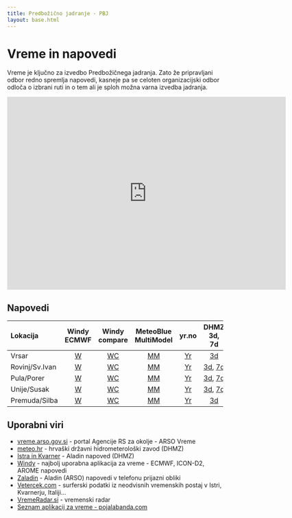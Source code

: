 ```yaml
---
title: Predbožično jadranje - PBJ
layout: base.html
---
```


# Vreme in napovedi
Vreme je ključno za izvedbo Predbožičnega jadranja. Zato že pripravljani odbor redno spremlja napovedi, kasneje pa se celoten organizacijski odbor odloča o izbrani ruti in o tem ali je sploh možna varna izvedba jadranja.

<iframe width="650" height="450" src="https://embed.windy.com/embed2.html?lat=44.665&lon=14.100&detailLat=46.050&detailLon=14.505&width=650&height=450&zoom=8&level=surface&overlay=wind&product=ecmwf&menu=&message=true&marker=true&calendar=now&pressure=&type=map&location=coordinates&detail=&metricWind=kt&metricTemp=%C2%B0C&radarRange=-1" frameborder="0"></iframe>

## Napovedi

| Lokacija       | Windy<br>ECMWF | Windy<br>compare | MeteoBlue<br>MultiModel | yr.no | DHMZ<br>3d, 7d |
|:---------------|:--------------:|:----------------:|:-----------------------:|:-----:|:--------------:|
| Vrsar          | [W](https://www.windy.com/45.156/13.591?45.153,13.591,15) | [WC](https://www.windy.com/multimodel/45.156/13.591?45.153,13.591,15) | [MM](https://www.meteoblue.com/en/weather/forecast/multimodel/vrsar_croatia_3187145) | [Yr](https://www.yr.no/en/forecast/graph/2-3187145/Croatia/Istria/Municipality%20of%20Vrsar%20-%20Orsera/Vrsar) | [3d](https://meteo.hr/prognoze.php?Code=Vrsar&id=prognoza&section=prognoze_model&param=3d) |
| Rovinj/Sv.Ivan | [W](https://www.windy.com/45.043/13.614?44.600,13.609,8) | [WC](https://www.windy.com/multimodel/45.043/13.614?44.600,13.609,8) | [MM](https://www.meteoblue.com/en/weather/forecast/multimodel/rovinj_croatia_3191518) | [Yr](https://www.yr.no/en/forecast/graph/2-3191518/Croatia/Istria/Town%20of%20Rovinj%20-%20Rovigno/Rovinj) | [3d](https://meteo.hr/prognoze.php?Code=Rovinj&id=prognoza&section=prognoze_model&param=3d), [7d](https://meteo.hr/prognoze.php?Code=14303&id=prognoza&section=prognoze_model&param=7d&el=hrvatska) |
| Pula/Porer     | [W](https://www.windy.com/44.758/13.891?44.310,13.889,8) | [WC](https://www.windy.com/multimodel/44.758/13.891?44.310,13.889,8) | [MM](https://www.meteoblue.com/en/weather/forecast/multimodel/pula_croatia_3192224) | [Yr](https://www.yr.no/en/forecast/graph/2-12089404/Croatia/Istria/Porer%20Rock%20Light) | [3d](https://meteo.hr/prognoze.php?Code=Pula&id=prognoza&section=prognoze_model&param=3d), [7d](https://meteo.hr/prognoze.php?Code=14307&id=prognoza&section=prognoze_model&param=7d&el=hrvatska) |
| Unije/Susak    | [W](https://www.windy.com/44.637/14.249?44.188,14.247,8) | [WC](https://www.windy.com/multimodel/44.510/14.303?44.062,14.301,8) | [MM](https://www.meteoblue.com/en/weather/forecast/multimodel/unije_croatia_3188481) | [Yr](https://www.yr.no/en/forecast/graph/2-3188481/Croatia/County%20of%20Primorje-Gorski%20Kotar/Town%20of%20Mali%20Lo%C5%A1inj/Unije) | [3d](https://meteo.hr/prognoze.php?Code=Unije&id=prognoza&section=prognoze_model&param=3d), [7d](https://meteo.hr/prognoze.php?Code=14314&id=prognoza&section=prognoze_model&param=7d&el=hrvatska) |
| Premuda/Silba  | [W](https://www.windy.com/44.343/14.600?44.118,14.599,9) | [WC](https://www.windy.com/multimodel/44.343/14.600?44.118,14.599,9) | [MM](https://www.meteoblue.com/en/weather/forecast/multimodel/otok-premuda_croatia_3186235) | [Yr](https://www.yr.no/en/forecast/graph/2-3192521/Croatia/County%20of%20Zadar/Town%20of%20Zadar/Premuda) | [3d](https://meteo.hr/prognoze.php?Code=Silba&id=prognoza&section=prognoze_model&param=3d) |

## Uporabni viri
 * [vreme.arso.gov.si](https://vreme.arso.gov.si/) - portal Agencije RS za okolje - ARSO Vreme
 * [meteo.hr](https://meteo.hr/) - hrvaški državni hidrometerološki zavod (DHMZ)
 * [Istra in Kvarner](https://meteo.hr/prognoze.php?section=prognoze_model&param=prog_nauticari&el=sj_jadran) - Aladin napoved (DHMZ)
 * [Windy](https://www.windy.com/) - najbolj uporabna aplikacija za vreme - ECMWF, ICON-D2, AROME napovedi
 * [Zaladin](https://zaladin.razor.si/) - Aladin (ARSO) napovedi v telefonu prijazni obliki
 * [Vetercek.com](https://vetercek.com/) - surferski podatki iz neodvisnih vremenskih postaj v Istri, Kvarnerju, Italiji...
 * [VremeRadar.si](https://www.vremeradar.si/) - vremenski radar
 * [Seznam aplikacij za vreme - pojalabanda.com](https://forum.pojalabanda.com/t/vreme-aplikacije-in-spletne-strani/61)
